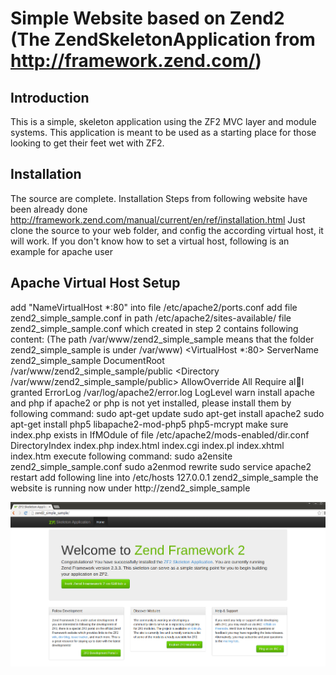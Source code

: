 Simple Website based on Zend2 (The ZendSkeletonApplication from http://framework.zend.com/)
=======================

Introduction
------------
This is a simple, skeleton application using the ZF2 MVC layer and module
systems. This application is meant to be used as a starting place for those
looking to get their feet wet with ZF2.

Installation
------------
The source are complete.
Installation Steps from following website have been already done
http://framework.zend.com/manual/current/en/ref/installation.html
Just clone the source to your web folder, and config the according virtual host, it will work.
If you don't know how to set a virtual host, following is an example for apache user

Apache Virtual Host Setup
-------------------------
add "NameVirtualHost *:80" into file /etc/apache2/ports.conf
add file zend2_simple_sample.conf in path /etc/apache2/sites-available/
file zend2_simple_sample.conf which created in step 2 contains following content:
(The path /var/www/zend2_simple_sample means that the folder zend2_simple_sample is under /var/www)
<VirtualHost *:80>
ServerName zend2_simple_sample
DocumentRoot /var/www/zend2_simple_sample/public
<Directory /var/www/zend2_simple_sample/public>
AllowOverride All
Require all granted
</Directory>
ErrorLog /var/log/apache2/error.log
LogLevel warn
</VirtualHost>
install apache and php
if apache2 or php is not yet installed, please install them by following command:
sudo apt-get update
sudo apt-get install apache2
sudo apt-get install php5 libapache2-mod-php5 php5-mcrypt
make sure index.php exists in IfMOdule of file /etc/apache2/mods-enabled/dir.conf
<IfModule mod_dir.c>
DirectoryIndex index.php index.html index.cgi index.pl index.xhtml index.htm
</IfModule>
execute following command:
sudo a2ensite zend2_simple_sample.conf
sudo a2enmod rewrite
sudo service apache2 restart
add following line into  /etc/hosts 
127.0.0.1 zend2_simple_sample
the website is running now under http://zend2_simple_sample 

![alt tag](https://raw.githubusercontent.com/osbominix/resources/master/images/zend2.png)
